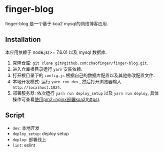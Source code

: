 # finger-blog

finger-blog 是一个基于 koa2 mysql的网络博客应用.

## Installation

本应用依赖于 node.js(>= 7.6.0) 以及 mysql 数据库.

1. 克隆仓库: `git clone git@github.com:zhaofinger/finger-blog.git`.
2. 进入仓库根目录运行 `yarn` 安装依赖.
3. 打开根目录下的 `config.js` 根据自己的数据库配置以及其他修改配置文件.
4. 本地开发模式: 运行 `yarn run dev` , 然后打开浏览器输入 `http://localhost:1024`.
5. 部署服务器: 依次运行 `yarn run deploy_setup` 以及 `yarn run deploy`, 具体操作可查看[使用pm2+nginx部署koa2(https)](https://www.zhaofinger.com/detail/5).

## Script

* `dev`: 本地开发
* `deploy_setup`: deploy setup
* `deploy`: 部署线上
* `lint`: eslint

